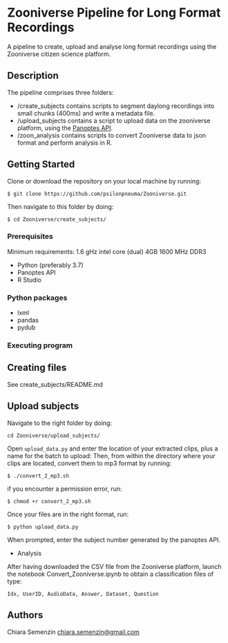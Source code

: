 # Zooniverse Pipeline for Long Format Recordings

A pipeline to create, upload and analyse long format recordings using the Zooniverse citizen science platform.

## Description

The pipeline comprises three folders:
* /create_subjects contains scripts to segment daylong recordings into small chunks (400ms) and write a metadata file.
* /upload_subjects contains a script to upload data on the zooniverse platform, using the [Panoptes API](https://panoptes-python-client.readthedocs.io/en/v1.0/user_guide.html).
* /zoon_analysis contains scripts to convert Zooniverse data to json format and perform analysis in R.

## Getting Started

Clone or download the repository on your local machine by running:
```
$ git clone https://github.com/psilonpneuma/Zooniverse.git
```
Then navigate to this folder by doing:
```
$ cd Zooniverse/create_subjects/
```

### Prerequisites

Minimum requirements: 1.6 gHz intel core (dual) 4GB 1600 MHz DDR3

* Python (preferably 3.7)
* Panoptes API
* R Studio

### Python packages

* lxml
* pandas
* pydub


### Executing program
## Creating files

See create_subjects/README.md


## Upload subjects 

Navigate to the right folder by doing:
```
cd Zooniverse/upload_subjects/
```

Open `upload_data.py` and enter the location of your extracted clips, plus a name for the batch to upload:
Then, from within the directory where your clips are located, convert them to mp3 format by running:
```
$ ./convert_2_mp3.sh
```
if you encounter a permission error, run:
```
$ chmod +r convert_2_mp3.sh
```

Once your files are in the right format, run:

```
$ python upload_data.py
```

When prompted, enter the subject number generated by the panoptes API.

* Analysis

After having downloaded the CSV file from the Zooniverse platform, launch the notebook Convert_Zooniverse.ipynb to obtain a classification files of type:

```
Idx, UserID, AudioData, Answer, Dataset, Question
```

## Authors

Chiara Semenzin
chiara.semenzin@gmail.com
